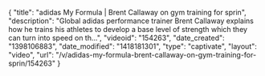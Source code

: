 {
    "title": "adidas My Formula | Brent Callaway on gym training for sprin",
    "description": "Global adidas performance trainer Brent Callaway explains how he trains his athletes to develop a base level of strength which they can turn into speed on th...",
    "videoid": "154263",
    "date_created": "1398106883",
    "date_modified": "1418181301",
    "type": "captivate",
    "layout": "video",
    "url": "\/v\/adidas-my-formula-brent-callaway-on-gym-training-for-sprin\/154263"
}